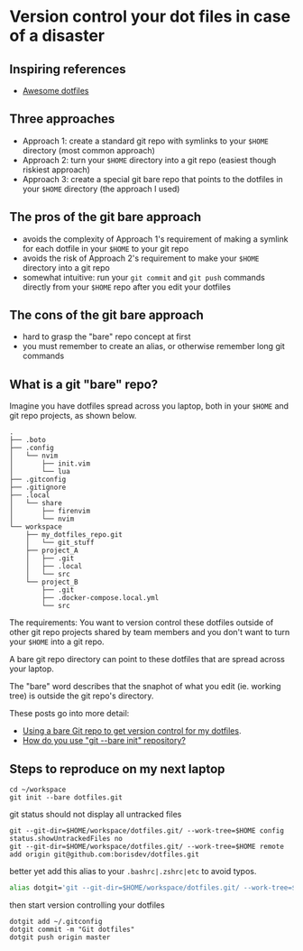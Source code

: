 # Version control your dot files in case of a disaster

## Inspiring references

- [Awesome dotfiles](https://github.com/webpro/awesome-dotfiles)

## Three approaches

- Approach 1: create a standard git repo with symlinks to your `$HOME` directory (most common approach) 
- Approach 2: turn your `$HOME` directory into a git repo (easiest though riskiest approach)
- Approach 3: create a special git bare repo that points to the dotfiles in your `$HOME` directory (the approach I used)

## The pros of the git bare approach

- avoids the complexity of Approach 1's requirement of making a symlink for each dotfile in your `$HOME` to your git repo 
- avoids the risk of Approach 2's requirement to make your `$HOME` directory into a git repo
- somewhat intuitive: run your `git commit` and `git push` commands directly from your `$HOME` repo after you edit your dotfiles

## The cons of the git bare approach

- hard to grasp the "bare" repo concept at first
- you must remember to create an alias, or otherwise remember long git commands

## What is a git "bare" repo?

Imagine you have dotfiles spread across you laptop, both in your `$HOME` and git repo projects, as shown below.

```console
.
├── .boto
├── .config
│   └── nvim
│       ├── init.vim
│       └── lua
├── .gitconfig
├── .gitignore
├── .local
│   └── share
│       ├── firenvim
│       └── nvim
└── workspace
    ├── my_dotfiles_repo.git
    │   └── git_stuff
    ├── project_A
    │   ├── .git
    │   ├── .local
    │   └── src
    └── project_B
        ├── .git
        ├── .docker-compose.local.yml
        └── src
```
The requirements: You want to version control these dotfiles outside of other git repo projects shared by team members and 
you don't want to turn your `$HOME` into a git repo.

A bare git repo directory can point to these dotfiles that are
spread across your laptop.

The "bare" word describes that the snaphot of what you edit (ie. working tree) is outside the git repo's directory.

These posts go into more detail:

- [Using a bare Git repo to get version control for my dotfiles](https://stegosaurusdormant.com/bare-git-repo/).
- [How do you use "git --bare init" repository?](https://stackoverflow.com/questions/7632454/how-do-you-use-git-bare-init-repository)

## Steps to reproduce on my next laptop

```console
cd ~/workspace
git init --bare dotfiles.git
```

git status should not display all untracked files

```console
git --git-dir=$HOME/workspace/dotfiles.git/ --work-tree=$HOME config status.showUntrackedFiles no
git --git-dir=$HOME/workspace/dotfiles.git/ --work-tree=$HOME remote add origin git@github.com:borisdev/dotfiles.git
```

better yet add this alias to your `.bashrc|.zshrc|etc` to avoid typos.

```bash
alias dotgit='git --git-dir=$HOME/workspace/dotfiles.git/ --work-tree=$HOME'
```
then start version controlling your dotfiles 

```console
dotgit add ~/.gitconfig
dotgit commit -m "Git dotfiles"
dotgit push origin master
```

